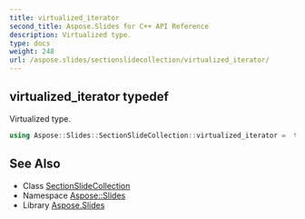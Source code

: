 ```yaml
---
title: virtualized_iterator
second_title: Aspose.Slides for C++ API Reference
description: Virtualized type.
type: docs
weight: 248
url: /aspose.slides/sectionslidecollection/virtualized_iterator/
---
```

## virtualized_iterator typedef


Virtualized type.

```cpp
using Aspose::Slides::SectionSlideCollection::virtualized_iterator =  typename iterator_holder_type::virtualized_iterator
```

## See Also

* Class [SectionSlideCollection](../)
* Namespace [Aspose::Slides](../../)
* Library [Aspose.Slides](../../../)